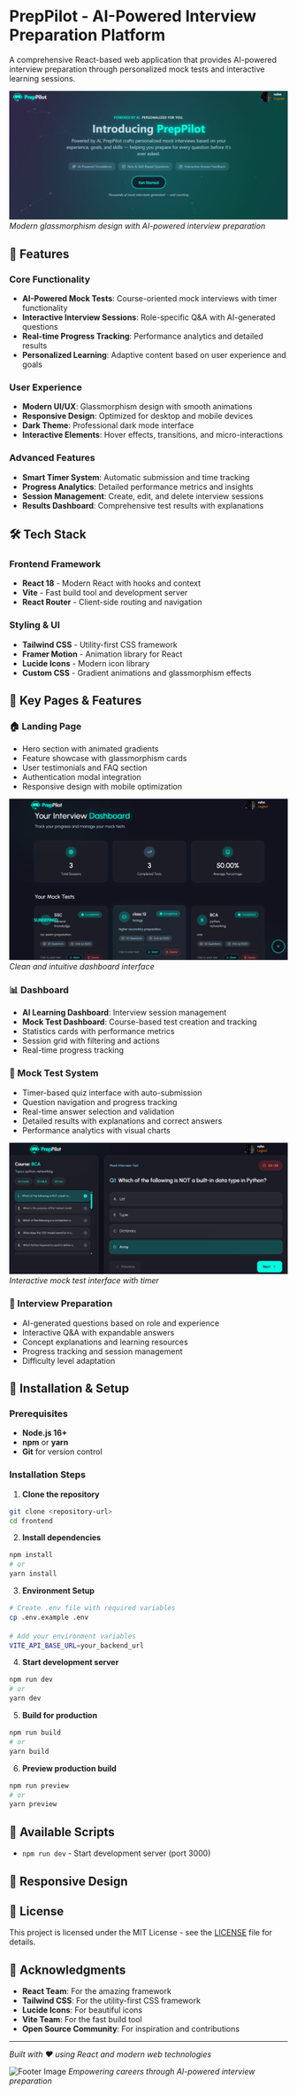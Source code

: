 # PrepPilot - AI-Powered Interview Preparation Platform

A comprehensive React-based web application that provides AI-powered interview preparation through personalized mock tests and interactive learning sessions.

![PrepPilot Landing Page](./src/assets/landing-page-screenshot.png)
*Modern glassmorphism design with AI-powered interview preparation*

## 🚀 Features

### Core Functionality
- **AI-Powered Mock Tests**: Course-oriented mock interviews with timer functionality
- **Interactive Interview Sessions**: Role-specific Q&A with AI-generated questions
- **Real-time Progress Tracking**: Performance analytics and detailed results
- **Personalized Learning**: Adaptive content based on user experience and goals

### User Experience
- **Modern UI/UX**: Glassmorphism design with smooth animations
- **Responsive Design**: Optimized for desktop and mobile devices
- **Dark Theme**: Professional dark mode interface
- **Interactive Elements**: Hover effects, transitions, and micro-interactions

### Advanced Features
- **Smart Timer System**: Automatic submission and time tracking
- **Progress Analytics**: Detailed performance metrics and insights
- **Session Management**: Create, edit, and delete interview sessions
- **Results Dashboard**: Comprehensive test results with explanations

## 🛠️ Tech Stack

### Frontend Framework
- **React 18** - Modern React with hooks and context
- **Vite** - Fast build tool and development server
- **React Router** - Client-side routing and navigation

### Styling & UI
- **Tailwind CSS** - Utility-first CSS framework
- **Framer Motion** - Animation library for React
- **Lucide Icons** - Modern icon library
- **Custom CSS** - Gradient animations and glassmorphism effects


## 🎯 Key Pages & Features

### 🏠 Landing Page
- Hero section with animated gradients
- Feature showcase with glassmorphism cards
- User testimonials and FAQ section
- Authentication modal integration
- Responsive design with mobile optimization

![Dashboard Screenshot](./src/assets/dashboard-screenshot.png)
*Clean and intuitive dashboard interface*

### 📊 Dashboard
- **AI Learning Dashboard**: Interview session management
- **Mock Test Dashboard**: Course-based test creation and tracking
- Statistics cards with performance metrics
- Session grid with filtering and actions
- Real-time progress tracking

### 📝 Mock Test System
- Timer-based quiz interface with auto-submission
- Question navigation and progress tracking
- Real-time answer selection and validation
- Detailed results with explanations and correct answers
- Performance analytics with visual charts

![Mock Test Interface](./src/assets/mocktest-screenshot.png)
*Interactive mock test interface with timer*

### 🎤 Interview Preparation
- AI-generated questions based on role and experience
- Interactive Q&A with expandable answers
- Concept explanations and learning resources
- Progress tracking and session management
- Difficulty level adaptation

## 🔧 Installation & Setup

### Prerequisites
- **Node.js 16+** 
- **npm** or **yarn**
- **Git** for version control

### Installation Steps

1. **Clone the repository**
```bash
git clone <repository-url>
cd frontend
```

2. **Install dependencies**
```bash
npm install
# or
yarn install
```

3. **Environment Setup**
```bash
# Create .env file with required variables
cp .env.example .env

# Add your environment variables
VITE_API_BASE_URL=your_backend_url
```

4. **Start development server**
```bash
npm run dev
# or
yarn dev
```

5. **Build for production**
```bash
npm run build
# or
yarn build
```

6. **Preview production build**
```bash
npm run preview
# or
yarn preview
```

## 📱 Available Scripts

- `npm run dev` - Start development server (port 3000)


## 📱 Responsive Design


## 📄 License

This project is licensed under the MIT License - see the [LICENSE](LICENSE) file for details.



## 🌟 Acknowledgments

- **React Team**: For the amazing framework
- **Tailwind CSS**: For the utility-first CSS framework
- **Lucide Icons**: For beautiful icons
- **Vite Team**: For the fast build tool
- **Open Source Community**: For inspiration and contributions

---

*Built with ❤️ using React and modern web technologies*

![Footer Image](./src/assets/footer-image.png)
*Empowering careers through AI-powered interview preparation*